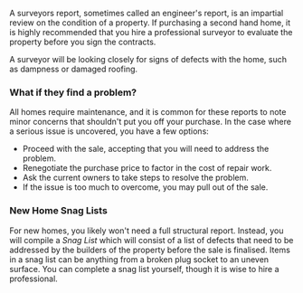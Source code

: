 
A surveyors report, sometimes called an engineer's report, is an impartial review on the condition of a property.
 If purchasing a second hand home, it is highly recommended that you hire a professional surveyor to evaluate the property before you sign the contracts.
 


A surveyor will be looking closely for signs of defects with the home, such as dampness or damaged roofing. 
 


### What if they find a problem?


All homes require maintenance, and it is common for these reports to note minor concerns that shouldn't put you off your purchase. 
 In the case where a serious issue is uncovered, you have a few options:
 


* Proceed with the sale, accepting that you will need to address the problem.
* Renegotiate the purchase price to factor in the cost of repair work.
* Ask the current owners to take steps to resolve the problem.
* If the issue is too much to overcome, you may pull out of the sale.


### New Home Snag Lists


For new homes, you likely won't need a full structural report. Instead, you will compile a *Snag List* which will consist of a list of defects that need 
 to be addressed by the builders of the property before the sale is finalised. Items in a snag list can be anything from a broken plug socket to an uneven surface.
 You can complete a snag list yourself, though it is wise to hire a professional. 
 


